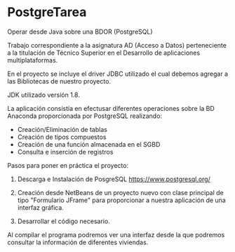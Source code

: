 # PostgreTarea
Operar desde Java sobre una BDOR (PostgreSQL)

Trabajo correspondiente a la asignatura AD (Acceso a Datos) perteneciente a la titulación de Técnico Superior en el Desarrollo de aplicaciones multiplataformas.

En el proyecto se incluye el driver JDBC utilizado el cual debemos agregar a las Bibliotecas de nuestro proyecto.

JDK utilizado versión 1.8.

La aplicación consistía en efectusar diferentes operaciones sobre la BD Anaconda proporcionada por PostgreSQL realizando:

- Creación/Eliminación de tablas
- Creación de tipos compuestos
- Creación de una función almacenada en el SGBD
- Consulta e inserción de registros

Pasos para poner en práctica el proyecto:

1. Descarga e Instalación de PosgreSQL https://www.postgresql.org/

2. Creación desde NetBeans de un proyecto nuevo con clase principal de tipo "Formulario JFrame" para proporcionar a nuestra aplicación de una interfaz gráfica.

3. Desarrollar el código necesario.

Al compilar el programa podremos ver una interfaz desde la que podremos consultar la información de diferentes viviendas.
